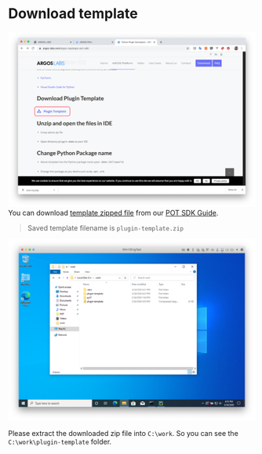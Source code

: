 # Download template

![01-download-plugin-template](Captures/03-Make_Plugin_PyCharm/01-download-plugin-template.png)
You can download [template zipped file](https://s3-us-west-2.amazonaws.com/rpa-file.argos-labs.com/plugin-template.zip) from our [POT SDK Guide](https://www.argos-labs.com/new-argos-pot-sdk/).

> Saved template filename is `plugin-template.zip`

![02-extract-c-work](Capture/../Captures/03-Make_Plugin_PyCharm/02-extract-c-work.png)

Please extract the downloaded zip file into `C:\work`. So you can see the `C:\work\plugin-template` folder.
